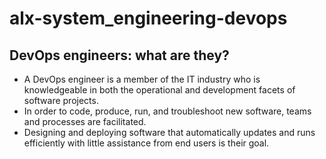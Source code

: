 # alx-system_engineering-devops

## DevOps engineers: what are they?
- A DevOps engineer is a member of the IT industry who is knowledgeable in both the operational and development facets of software projects. 
- In order to code, produce, run, and troubleshoot new software, teams and processes are facilitated. 
- Designing and deploying software that automatically updates and runs efficiently with little assistance from end users is their goal.
